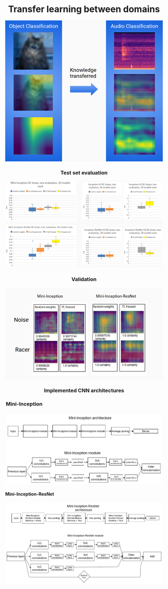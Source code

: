 <h1 align="center">Transfer learning between domains</h1>

<p align="center">
 <img width="600" height="450" src="TransferLearning_domains.png"/>
</p>

<h3 align="center">Test set evaluation</h3>

<p align="center">
<img width ="800" src="performance.png"/>
</p>

<h3 align="center">Validation</h3>

<p align="center">
 <img src="gradcam.png"/>
</p>

<h3 align="center">Implemented CNN architectures<h3>
<legend>
<h4>Mini-Inception</h4>

![](Mini-Inception_architecture.png)
![](Mini-Inception_module.png)

</legend>
<h4>Mini-Inception-ResNet</h4>

![](Mini-Inception-ResNet_architecture.png)
![](Mini-Inception-ResNet_module.png)
